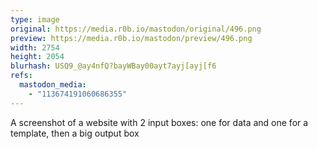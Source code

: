 ```yaml
---
type: image
original: https://media.r0b.io/mastodon/original/496.png
preview: https://media.r0b.io/mastodon/preview/496.png
width: 2754
height: 2054
blurhash: USQ9_@ay4nfQ?bayWBay00ayt7ayj[ayj[f6
refs:
  mastodon_media:
    - "113674191060686355"
---
```


A screenshot of a website with 2 input boxes: one for data and one for a template, then a big output box

